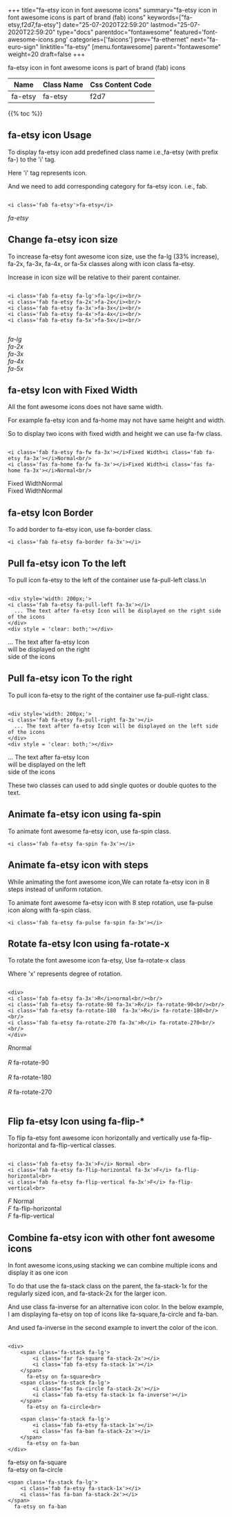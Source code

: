 +++
title="fa-etsy icon in font awesome icons"
summary="fa-etsy icon in font awesome icons is part of brand (fab) icons"
keywords=["fa-etsy,f2d7,fa-etsy"]
date="25-07-2020T22:59:20"
lastmod="25-07-2020T22:59:20"
type="docs"
parentdoc="fontawesome"
featured='font-awesome-icons.png'
categories=['faicons']
prev="fa-ethernet"
next="fa-euro-sign"
linktitle="fa-etsy"
[menu.fontawesome]
parent="fontawesome"
weight=20
draft=false
+++


fa-etsy icon in font awesome icons is part of brand (fab) icons

<div class='table-responsive'><table class='table'><thead><tr><th>Name</th><th>Class Name</th><th>Css Content Code</th></tr></thead><tbody><tr><td>fa-etsy</td><td>fa-etsy</td><td>f2d7</td></tr></tbody></table></div>


{{% toc %}}


## fa-etsy icon Usage

To display fa-etsy icon add predefined class name i.e.,fa-etsy (with prefix fa-) to the 'i' tag.

Here 'i' tag represents icon.

And we need to add corresponding category for fa-etsy icon. i.e., fab.


```

<i class='fab fa-etsy'>fa-etsy</i>
```

<i class='fab fa-etsy'>fa-etsy</i>




## Change fa-etsy icon size
To increase fa-etsy font awesome icon size, use the fa-lg (33% increase), fa-2x, fa-3x, fa-4x, or fa-5x classes along with icon class fa-etsy.

Increase in icon size will be relative to their parent container. 

```

<i class='fab fa-etsy fa-lg'>fa-lg</i><br/>
<i class='fab fa-etsy fa-2x'>fa-2x</i><br/>
<i class='fab fa-etsy fa-3x'>fa-3x</i><br/>
<i class='fab fa-etsy fa-4x'>fa-4x</i><br/>
<i class='fab fa-etsy fa-5x'>fa-5x</i><br/>
            
```

<i class='fab fa-etsy fa-lg'>fa-lg</i><br/>
<i class='fab fa-etsy fa-2x'>fa-2x</i><br/>
<i class='fab fa-etsy fa-3x'>fa-3x</i><br/>
<i class='fab fa-etsy fa-4x'>fa-4x</i><br/>
<i class='fab fa-etsy fa-5x'>fa-5x</i><br/>
            



## fa-etsy Icon with Fixed Width 

All the font awesome icons does not have same width.

For example fa-etsy icon and fa-home may not have same height and width.

So to display two icons with fixed width and height we can use fa-fw class.


```

<i class='fab fa-etsy fa-fw fa-3x'></i>Fixed Width<i class='fab fa-etsy fa-3x'></i>Normal<br/>
<i class='fas fa-home fa-fw fa-3x'></i>Fixed Width<i class='fas fa-home fa-3x'></i>Normal<br/>
```

<i class='fab fa-etsy fa-fw fa-3x'></i>Fixed Width<i class='fab fa-etsy fa-3x'></i>Normal<br/>
<i class='fas fa-home fa-fw fa-3x'></i>Fixed Width<i class='fas fa-home fa-3x'></i>Normal<br/>



## fa-etsy Icon Border 

To add border to fa-etsy icon, use fa-border class.


```
<i class='fab fa-etsy fa-border fa-3x'></i>

```
<i class='fab fa-etsy fa-border fa-3x'></i>





## Pull fa-etsy icon To the left

To pull icon fa-etsy to the left of the container use fa-pull-left class.\n

```

<div style='width: 200px;'>
<i class='fab fa-etsy fa-pull-left fa-3x'></i>
  ... The text after fa-etsy Icon will be displayed on the right side of the icons
</div>
<div style = 'clear: both;'></div>
```

<div style='width: 200px;'>
<i class='fab fa-etsy fa-pull-left fa-3x'></i>
  ... The text after fa-etsy Icon will be displayed on the right side of the icons
</div>
<div style = 'clear: both;'></div>




## Pull fa-etsy icon To the right
To pull icon fa-etsy to the right of the container use fa-pull-right class.

```

<div style='width: 200px;'>
<i class='fab fa-etsy fa-pull-right fa-3x'></i>
  ... The text after fa-etsy Icon will be displayed on the left side of the icons
</div>
<div style = 'clear: both;'></div>
```

<div style='width: 200px;'>
<i class='fab fa-etsy fa-pull-right fa-3x'></i>
  ... The text after fa-etsy Icon will be displayed on the left side of the icons
</div>
<div style = 'clear: both;'></div>

These two classes can used to add single quotes or double quotes to the text.


## Animate fa-etsy icon using fa-spin
To animate font awesome fa-etsy icon, use fa-spin class.

```
<i class='fab fa-etsy fa-spin fa-3x'></i>
```
<i class='fab fa-etsy fa-spin fa-3x'></i>




## Animate fa-etsy icon with steps
While animating the font awesome icon,We can rotate fa-etsy icon in 8 steps instead of uniform rotation.

To animate font awesome fa-etsy icon with 8 step rotation, use fa-pulse icon along with fa-spin class.


```
<i class='fab fa-etsy fa-pulse fa-spin fa-3x'></i>

```
<i class='fab fa-etsy fa-pulse fa-spin fa-3x'></i>





## Rotate fa-etsy Icon using fa-rotate-x
To rotate the font awesome icon fa-etsy, Use fa-rotate-x class

Where 'x' represents degree of rotation.


```

<div>
<i class='fab fa-etsy fa-3x'>R</i>normal<br/><br/>
<i class='fab fa-etsy fa-rotate-90 fa-3x'>R</i> fa-rotate-90<br/><br/> 
<i class='fab fa-etsy fa-rotate-180  fa-3x'>R</i> fa-rotate-180<br/><br/> 
<i class='fab fa-etsy fa-rotate-270 fa-3x'>R</i> fa-rotate-270<br/><br/>
</div>
```

<div>
<i class='fab fa-etsy fa-3x'>R</i>normal<br/><br/>
<i class='fab fa-etsy fa-rotate-90 fa-3x'>R</i> fa-rotate-90<br/><br/> 
<i class='fab fa-etsy fa-rotate-180  fa-3x'>R</i> fa-rotate-180<br/><br/> 
<i class='fab fa-etsy fa-rotate-270 fa-3x'>R</i> fa-rotate-270<br/><br/>
</div>




## Flip fa-etsy Icon using fa-flip-*
To flip fa-etsy font awesome icon horizontally and vertically use fa-flip-horizontal and fa-flip-vertical classes. 

```

<i class='fab fa-etsy fa-3x'>F</i> Normal <br>
<i class='fab fa-etsy fa-flip-horizontal fa-3x'>F</i> fa-flip-horizontal<br>
<i class='fab fa-etsy fa-flip-vertical fa-3x'>F</i> fa-flip-vertical<br>
```

<i class='fab fa-etsy fa-3x'>F</i> Normal <br>
<i class='fab fa-etsy fa-flip-horizontal fa-3x'>F</i> fa-flip-horizontal<br>
<i class='fab fa-etsy fa-flip-vertical fa-3x'>F</i> fa-flip-vertical<br>




## Combine fa-etsy icon with other font awesome icons
In font awesome icons,using stacking we can combine multiple icons and display it as one icon 

To do that use the fa-stack class on the parent, the fa-stack-1x for the regularly sized icon, and fa-stack-2x for the larger icon.

And use class fa-inverse for an alternative icon color. 
In the below example, I am displaying fa-etsy on top of icons like fa-square,fa-circle and fa-ban.

And used fa-inverse in the second example to invert the color of the icon.

```

<div>
    <span class='fa-stack fa-lg'>
        <i class='far fa-square fa-stack-2x'></i>
        <i class='fab fa-etsy fa-stack-1x'></i>
    </span>
      fa-etsy on fa-square<br>
    <span class='fa-stack fa-lg'>
        <i class='fas fa-circle fa-stack-2x'></i>
        <i class='fab fa-etsy fa-stack-1x fa-inverse'></i>
    </span>
      fa-etsy on fa-circle<br>

    <span class='fa-stack fa-lg'>
        <i class='fab fa-etsy fa-stack-1x'></i>
        <i class='fas fa-ban fa-stack-2x'></i>
    </span>
      fa-etsy on fa-ban
</div>
```

<div>
    <span class='fa-stack fa-lg'>
        <i class='far fa-square fa-stack-2x'></i>
        <i class='fab fa-etsy fa-stack-1x'></i>
    </span>
      fa-etsy on fa-square<br>
    <span class='fa-stack fa-lg'>
        <i class='fas fa-circle fa-stack-2x'></i>
        <i class='fab fa-etsy fa-stack-1x fa-inverse'></i>
    </span>
      fa-etsy on fa-circle<br>

    <span class='fa-stack fa-lg'>
        <i class='fab fa-etsy fa-stack-1x'></i>
        <i class='fas fa-ban fa-stack-2x'></i>
    </span>
      fa-etsy on fa-ban
</div>






